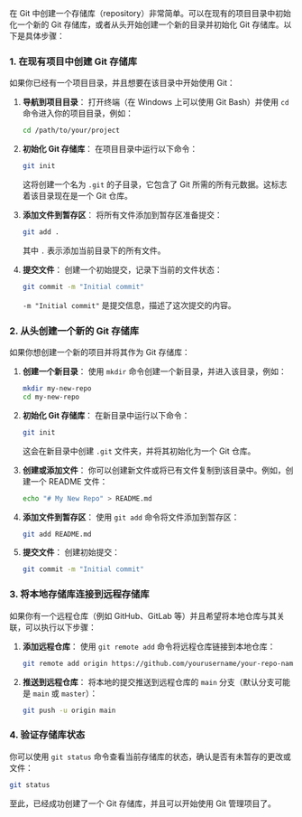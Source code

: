 在 Git 中创建一个存储库（repository）非常简单。可以在现有的项目目录中初始化一个新的 Git 存储库，或者从头开始创建一个新的目录并初始化 Git 存储库。以下是具体步骤：

### 1. **在现有项目中创建 Git 存储库**

如果你已经有一个项目目录，并且想要在该目录中开始使用 Git：

1. **导航到项目目录**：
   打开终端（在 Windows 上可以使用 Git Bash）并使用 `cd` 命令进入你的项目目录，例如：
   ```bash
   cd /path/to/your/project
   ```

2. **初始化 Git 存储库**：
   在项目目录中运行以下命令：
   ```bash
   git init
   ```
   这将创建一个名为 `.git` 的子目录，它包含了 Git 所需的所有元数据。这标志着该目录现在是一个 Git 仓库。

3. **添加文件到暂存区**：
   将所有文件添加到暂存区准备提交：
   ```bash
   git add .
   ```
   其中 `.` 表示添加当前目录下的所有文件。

4. **提交文件**：
   创建一个初始提交，记录下当前的文件状态：
   ```bash
   git commit -m "Initial commit"
   ```
   `-m "Initial commit"` 是提交信息，描述了这次提交的内容。

### 2. **从头创建一个新的 Git 存储库**

如果你想创建一个新的项目并将其作为 Git 存储库：

1. **创建一个新目录**：
   使用 `mkdir` 命令创建一个新目录，并进入该目录，例如：
   ```bash
   mkdir my-new-repo
   cd my-new-repo
   ```

2. **初始化 Git 存储库**：
   在新目录中运行以下命令：
   ```bash
   git init
   ```
   这会在新目录中创建 `.git` 文件夹，并将其初始化为一个 Git 仓库。

3. **创建或添加文件**：
   你可以创建新文件或将已有文件复制到该目录中。例如，创建一个 README 文件：
   ```bash
   echo "# My New Repo" > README.md
   ```

4. **添加文件到暂存区**：
   使用 `git add` 命令将文件添加到暂存区：
   ```bash
   git add README.md
   ```

5. **提交文件**：
   创建初始提交：
   ```bash
   git commit -m "Initial commit"
   ```

### 3. **将本地存储库连接到远程存储库**

如果你有一个远程仓库（例如 GitHub、GitLab 等）并且希望将本地仓库与其关联，可以执行以下步骤：

1. **添加远程仓库**：
   使用 `git remote add` 命令将远程仓库链接到本地仓库：
   ```bash
   git remote add origin https://github.com/yourusername/your-repo-name.git
   ```

2. **推送到远程仓库**：
   将本地的提交推送到远程仓库的 `main` 分支（默认分支可能是 `main` 或 `master`）：
   ```bash
   git push -u origin main
   ```

### 4. **验证存储库状态**
你可以使用 `git status` 命令查看当前存储库的状态，确认是否有未暂存的更改或文件：
```bash
git status
```

至此，已经成功创建了一个 Git 存储库，并且可以开始使用 Git 管理项目了。